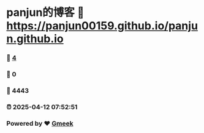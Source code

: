 # panjun的博客 :link: https://panjun00159.github.io/panjun.github.io 
### :page_facing_up: [4](https://panjun00159.github.io/panjun.github.io/tag.html) 
### :speech_balloon: 0 
### :hibiscus: 4443 
### :alarm_clock: 2025-04-12 07:52:51 
### Powered by :heart: [Gmeek](https://github.com/Meekdai/Gmeek)

